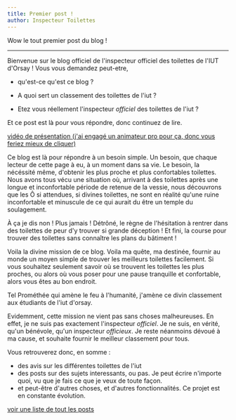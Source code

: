 ```yaml
---
title: Premier post !
author: Inspecteur Toilettes
---
```


Wow le tout premier post du blog ! 

-----------------

Bienvenue sur le blog officiel de l'inspecteur officiel des toilettes de l'IUT d'Orsay !
Vous vous demandez peut-etre, 
- qu'est-ce qu'est ce blog ? 

- A quoi sert un classement des toilettes de l'iut ? 

- Etez vous réellement l'inspecteur _officiel_ des toilettes de l'iut ?

Et ce post est là pour vous répondre, donc continuez de lire.

[vidéo de présentation (j'ai engagé un animateur pro pour ça, donc vous feriez mieux de cliquer)](https://www.youtube.com/watch?v=DLzxrzFCyOs)



Ce blog est là pour répondre à un besoin simple. Un besoin, que chaque lecteur de cette page à eu, à un moment dans sa vie.
Le besoin, la nécéssité même, d'obtenir les plus proche et plus confortables toilettes.
Nous avons tous vécu une situation où, arrivant à des toilettes après une longue et inconfortable période de retenue de la vessie,
nous découvrons que les Ô si attendues, si divines toilettes, ne sont en réalité qu'une ruine inconfortable et minuscule de ce qui
aurait du être un temple du soulagement.

À ça je dis non ! Plus jamais ! Détrôné, le règne de l'hésitation à rentrer dans des toilettes de peur d'y trouver si grande déception !
Et fini, la course pour trouver des toilettes sans connaître les plans du bâtiment !

Voila la divine mission de ce blog. Voila ma quête, ma destinée, fournir au monde un moyen simple de trouver les meilleurs toilettes
facilement. Si vous souhaitez seulement savoir où se trouvent les toilettes les plus proches, ou alors où vous poser pour une pause tranquille
et confortable, alors vous êtes au bon endroit.

Tel Prométhée qui amène le feu à l'humanité, j'amène ce divin classement aux étudiants de l'iut d'orsay.

Evidemment, cette mission ne vient pas sans choses malheureuses. En effet, je ne suis pas exactement l'inspecteur _officiel_. Je ne suis, en vérité,
qu'un bénévole, qu'un inspecteur _officieux_. Je reste néanmoins dévoué à ma cause, et souhaite fournir le meilleur classement pour tous.

Vous retrouverez donc, en somme :
- des avis sur les différentes toilettes de l'iut
- des posts sur des sujets interessants, ou pas. Je peut écrire n'importe quoi, vu que je fais ce que je veux de toute façon.
- et peut-être d'autres choses, et d'autres fonctionnalités. Ce projet est en constante évolution.

[voir une liste de tout les posts](/wc/post/antoine)

